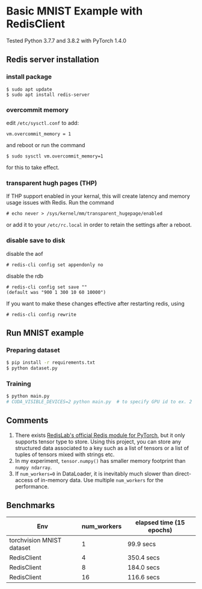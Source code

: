 # Basic MNIST Example with RedisClient

Tested Python 3.7.7 and 3.8.2 with PyTorch 1.4.0

## Redis server installation

### install package
```
$ sudo apt update
$ sudo apt install redis-server
```
### overcommit memory
edit `/etc/sysctl.conf` to add:
```
vm.overcommit_memory = 1
```
and reboot or run the command
```
$ sudo sysctl vm.overcommit_memory=1
```
for this to take effect.

### transparent hugh pages (THP)
If THP support enabled in your kernal, this will create latency and memory usage issues with Redis. Run the command
```
# echo never > /sys/kernel/mm/transparent_hugepage/enabled
```
or add it to your `/etc/rc.local` in order to retain the settings after a reboot.

### disable save to disk

disable the aof
```
# redis-cli config set appendonly no
```
disable the rdb
```
# redis-cli config set save ""
(default was "900 1 300 10 60 10000")
```
If you want to make these changes effective after restarting redis, using
```
# redis-cli config rewrite
```

## Run MNIST example

### Preparing dataset
```bash
$ pip install -r requirements.txt
$ python dataset.py
```

### Training
```bash
$ python main.py
# CUDA_VISIBLE_DEVICES=2 python main.py  # to specify GPU id to ex. 2
```

## Comments

1. There exists [RedisLab's official Redis module for PyTorch](https://github.com/RedisAI/RedisAI), but it only supports tensor type to store.
   Using this project, you can store any structured data associated to a key such as a list of tensors or a list of tuples of tensors mixed with strings etc.
2. In my experiment, `tensor.numpy()` has smaller memory footprint than `numpy ndarray`.
3. If `num_workers=0` in DataLoader, it is inevitably much slower than direct-access of in-memory data. Use multiple `num_workers` for the performance.

## Benchmarks

| Env                       | num_workers | elapsed time (15 epochs) |
| ------------------------- | ----------- | ------------------------ |
| torchvision MNIST dataset | 1           | 99.9 secs                |
| RedisClient               | 4           | 350.4 secs               |
| RedisClient               | 8           | 184.0 secs               |
| RedisClient               | 16          | 116.6 secs               |
